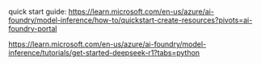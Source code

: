 quick start guide: https://learn.microsoft.com/en-us/azure/ai-foundry/model-inference/how-to/quickstart-create-resources?pivots=ai-foundry-portal 


https://learn.microsoft.com/en-us/azure/ai-foundry/model-inference/tutorials/get-started-deepseek-r1?tabs=python 